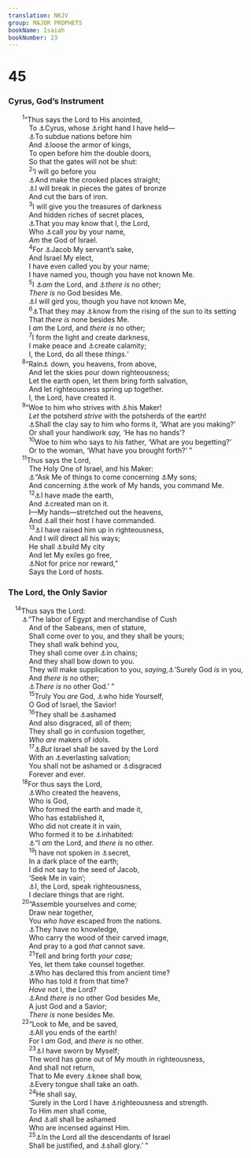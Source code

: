 ```yaml
---
translation: NKJV
group: MAJOR PROPHETS
bookName: Isaiah 
bookNumber: 23
---
```


<div class="title"><h1>45</h1><h3>Cyrus, God’s Instrument</h3></div>
<span class="verse es_45_1">  <sup>1</sup>“Thus says the Lord to His anointed,<br/>   To <a data-toggle="tooltip" data-placement="bottom" title="Is. 44:28">⚓</a>Cyrus, whose <a data-toggle="tooltip" data-placement="bottom" title="Ps. 73:23; Is. 41:13">⚓</a>right hand I have held—<br/>   <a data-toggle="tooltip" data-placement="bottom" title="Dan. 5:30">⚓</a>To subdue nations before him<br/>   And <a data-toggle="tooltip" data-placement="bottom" title="Job 12:21; Is. 45:5">⚓</a>loose the armor of kings,<br/>   To open before him the double doors,<br/>   So that the gates will not be shut:<br/></span>
<span class="verse es_45_2">   <sup>2</sup>‘I will go before you<br/>   <a data-toggle="tooltip" data-placement="bottom" title="Is. 40:4">⚓</a>And make the crooked places straight;<br/>   <a data-toggle="tooltip" data-placement="bottom" title="Ps. 107:16">⚓</a>I will break in pieces the gates of bronze<br/>   And cut the bars of iron.<br/></span>
<span class="verse es_45_3">   <sup>3</sup>I will give you the treasures of darkness<br/>   And hidden riches of secret places,<br/>   <a data-toggle="tooltip" data-placement="bottom" title="Is. 41:23">⚓</a>That you may know that I, the Lord,<br/>   Who <a data-toggle="tooltip" data-placement="bottom" title="Ex. 33:12">⚓</a>call <i>you</i> by your name,<br/>   <i>Am</i> the God of Israel.<br/></span>
<span class="verse es_45_4">   <sup>4</sup>For <a data-toggle="tooltip" data-placement="bottom" title="Is. 44:1">⚓</a>Jacob My servant’s sake,<br/>   And Israel My elect,<br/>   I have even called you by your name;<br/>   I have named you, though you have not known Me.<br/></span>
<span class="verse es_45_5">   <sup>5</sup>I <a data-toggle="tooltip" data-placement="bottom" title="Deut. 4:35; 32:39; Is. 44:8">⚓</a><i>am</i> the Lord, and <a data-toggle="tooltip" data-placement="bottom" title="Is. 45:14, 18">⚓</a><i>there</i> <i>is</i> no other;<br/>   <i>There</i> <i>is</i> no God besides Me.<br/>   <a data-toggle="tooltip" data-placement="bottom" title="Ps. 18:32">⚓</a>I will gird you, though you have not known Me,<br/></span>
<span class="verse es_45_6">   <sup>6</sup><a data-toggle="tooltip" data-placement="bottom" title="Ps. 102:15; Is. 37:20; Mal. 1:11">⚓</a>That they may <a data-toggle="tooltip" data-placement="bottom" title="(Is. 11:9; 52:10)">⚓</a>know from the rising of the sun to its setting<br/>   That <i>there</i> <i>is</i> none besides Me.<br/>   I <i>am</i> the Lord, and <i>there</i> <i>is</i> no other;<br/></span>
<span class="verse es_45_7">   <sup>7</sup>I form the light and create darkness,<br/>   I make peace and <a data-toggle="tooltip" data-placement="bottom" title="Is. 31:2; 47:11; Amos 3:6">⚓</a>create calamity;<br/>   I, the Lord, do all these <i>things.</i>’<br/></span>
<span class="verse es_45_8">  <sup>8</sup>“Rain<a data-toggle="tooltip" data-placement="bottom" title="Ps. 85:11">⚓</a> down, you heavens, from above,<br/>   And let the skies pour down righteousness;<br/>   Let the earth open, let them bring forth salvation,<br/>   And let righteousness spring up together.<br/>   I, the Lord, have created it.<br/></span>
<span class="verse es_45_9">  <sup>9</sup>“Woe to him who strives with <a data-toggle="tooltip" data-placement="bottom" title="Is. 64:8">⚓</a>his Maker!<br/>   <i>Let</i> the potsherd <i>strive</i> with the potsherds of the earth!<br/>   <a data-toggle="tooltip" data-placement="bottom" title="Jer. 18:6; Rom. 9:20, 21">⚓</a>Shall the clay say to him who forms it, ‘What are you making?’<br/>   Or shall your handiwork <i>say,</i> ‘He has no hands’?<br/></span>
<span class="verse es_45_10">   <sup>10</sup>Woe to him who says to <i>his</i> father, ‘What are you begetting?’<br/>   Or to the woman, ‘What have you brought forth?’ ”<br/></span>
<span class="verse es_45_11">  <sup>11</sup>Thus says the Lord,<br/>   The Holy One of Israel, and his Maker:<br/>   <a data-toggle="tooltip" data-placement="bottom" title="Is. 8:19">⚓</a>“Ask Me of things to come concerning <a data-toggle="tooltip" data-placement="bottom" title="Jer. 31:9">⚓</a>My sons;<br/>   And concerning <a data-toggle="tooltip" data-placement="bottom" title="Is. 29:23; 60:21; 64:8">⚓</a>the work of My hands, you command Me.<br/></span>
<span class="verse es_45_12">   <sup>12</sup><a data-toggle="tooltip" data-placement="bottom" title="Is. 42:5; Jer. 27:5">⚓</a>I have made the earth,<br/>   And <a data-toggle="tooltip" data-placement="bottom" title="Gen. 1:26">⚓</a>created man on it.<br/>   I—My hands—stretched out the heavens,<br/>   And <a data-toggle="tooltip" data-placement="bottom" title="Gen. 2:1; Neh. 9:6">⚓</a>all their host I have commanded.<br/></span>
<span class="verse es_45_13">   <sup>13</sup><a data-toggle="tooltip" data-placement="bottom" title="Is. 41:2">⚓</a>I have raised him up in righteousness,<br/>   And I will direct all his ways;<br/>   He shall <a data-toggle="tooltip" data-placement="bottom" title="2 Chr. 36:22; Is. 44:28">⚓</a>build My city<br/>   And let My exiles go free,<br/>   <a data-toggle="tooltip" data-placement="bottom" title="(Rom. 3:24)">⚓</a>Not for price nor reward,”<br/>   Says the Lord of hosts.<br/></span>
<div class="title"><h3>The Lord, the Only Savior</h3></div>
<span class="verse es_45_14"> <sup>14</sup>Thus says the Lord:<br/>  <a data-toggle="tooltip" data-placement="bottom" title="Ps. 68:31; 72:10, 11; Is. 14:1; 49:23; 60:9, 10, 14, 16; Zech. 8:22, 23">⚓</a>“The labor of Egypt and merchandise of Cush<br/>   And of the Sabeans, men of stature,<br/>   Shall come over to you, and they shall be yours;<br/>   They shall walk behind you,<br/>   They shall come over <a data-toggle="tooltip" data-placement="bottom" title="Ps. 149:8">⚓</a>in chains;<br/>   And they shall bow down to you.<br/>   They will make supplication to you, <i>saying,</i><a data-toggle="tooltip" data-placement="bottom" title="Jer. 16:19; Zech. 8:20–23; 1 Cor. 14:25">⚓</a>‘Surely God <i>is</i> in you,<br/>   And <i>there</i> <i>is</i> no other;<br/>   <a data-toggle="tooltip" data-placement="bottom" title="Is. 45:5">⚓</a><i>There</i> <i>is</i> no other God.’ ”<br/></span>
<span class="verse es_45_15">   <sup>15</sup>Truly You <i>are</i> God, <a data-toggle="tooltip" data-placement="bottom" title="Ps. 44:24; Is. 57:17">⚓</a>who hide Yourself,<br/>   O God of Israel, the Savior!<br/></span>
<span class="verse es_45_16">   <sup>16</sup>They shall be <a data-toggle="tooltip" data-placement="bottom" title="Is. 44:11">⚓</a>ashamed<br/>   And also disgraced, all of them;<br/>   They shall go in confusion together,<br/>   <i>Who</i> <i>are</i> makers of idols.<br/></span>
<span class="verse es_45_17">   <sup>17</sup><a data-toggle="tooltip" data-placement="bottom" title="Is. 26:4; (Rom. 11:26)">⚓</a><i>But</i> Israel shall be saved by the Lord<br/>   With an <a data-toggle="tooltip" data-placement="bottom" title="Is. 51:6">⚓</a>everlasting salvation;<br/>   You shall not be ashamed or <a data-toggle="tooltip" data-placement="bottom" title="Is. 29:22">⚓</a>disgraced<br/>   Forever and ever.<br/></span>
<span class="verse es_45_18">  <sup>18</sup>For thus says the Lord,<br/>   <a data-toggle="tooltip" data-placement="bottom" title="Is. 42:5">⚓</a>Who created the heavens,<br/>   Who is God,<br/>   Who formed the earth and made it,<br/>   Who has established it,<br/>   Who did not create it in vain,<br/>   Who formed it to be <a data-toggle="tooltip" data-placement="bottom" title="Gen. 1:26; Ps. 115:16; Acts 17:26">⚓</a>inhabited:<br/>   <a data-toggle="tooltip" data-placement="bottom" title="Is. 45:5">⚓</a>“I <i>am</i> the Lord, and <i>there</i> <i>is</i> no other.<br/></span>
<span class="verse es_45_19">   <sup>19</sup>I have not spoken in <a data-toggle="tooltip" data-placement="bottom" title="Deut. 30:11">⚓</a>secret,<br/>   In a dark place of the earth;<br/>   I did not say to the seed of Jacob,<br/>   ‘Seek Me in vain’;<br/>   <a data-toggle="tooltip" data-placement="bottom" title="Ps. 19:8; Is. 45:23; 63:1">⚓</a>I, the Lord, speak righteousness,<br/>   I declare things that are right.<br/></span>
<span class="verse es_45_20">  <sup>20</sup>“Assemble yourselves and come;<br/>   Draw near together,<br/>   You <i>who</i> <i>have</i> escaped from the nations.<br/>   <a data-toggle="tooltip" data-placement="bottom" title="Is. 44:9; 46:7; Jer. 10:5">⚓</a>They have no knowledge,<br/>   Who carry the wood of their carved image,<br/>   And pray to a god <i>that</i> cannot save.<br/></span>
<span class="verse es_45_21">   <sup>21</sup>Tell and bring forth <i>your</i> <i>case;</i><br/>   Yes, let them take counsel together.<br/>   <a data-toggle="tooltip" data-placement="bottom" title="Is. 41:22; 43:9">⚓</a>Who has declared this from ancient time?<br/>   <i>Who</i> has told it from that time?<br/>   <i>Have</i> not I, the Lord?<br/>   <a data-toggle="tooltip" data-placement="bottom" title="Is. 44:8">⚓</a>And <i>there</i> <i>is</i> no other God besides Me,<br/>   A just God and a Savior;<br/>   <i>There</i> <i>is</i> none besides Me.<br/></span>
<span class="verse es_45_22">  <sup>22</sup>“Look to Me, and be saved,<br/>   <a data-toggle="tooltip" data-placement="bottom" title="Ps. 22:27; 65:5">⚓</a>All you ends of the earth!<br/>   For I <i>am</i> God, and <i>there</i> <i>is</i> no other.<br/></span>
<span class="verse es_45_23">   <sup>23</sup><a data-toggle="tooltip" data-placement="bottom" title="Gen. 22:16; Is. 62:8; (Heb. 6:13)">⚓</a>I have sworn by Myself;<br/>   The word has gone out of My mouth <i>in</i> righteousness,<br/>   And shall not return,<br/>   That to Me every <a data-toggle="tooltip" data-placement="bottom" title="Rom. 14:11; (Phil. 2:10)">⚓</a>knee shall bow,<br/>   <a data-toggle="tooltip" data-placement="bottom" title="Deut. 6:13; Ps. 63:11; Is. 19:18; 65:16">⚓</a>Every tongue shall take an oath.<br/></span>
<span class="verse es_45_24">   <sup>24</sup>He shall say,<br/>   ‘Surely in the Lord I have <a data-toggle="tooltip" data-placement="bottom" title="Is. 54:17; (Jer. 23:5; 1 Cor. 1:30)">⚓</a>righteousness and strength.<br/>   To Him <i>men</i> shall come,<br/>   And <a data-toggle="tooltip" data-placement="bottom" title="Is. 41:11">⚓</a>all shall be ashamed<br/>   Who are incensed against Him.<br/></span>
<span class="verse es_45_25">   <sup>25</sup><a data-toggle="tooltip" data-placement="bottom" title="Is. 45:17">⚓</a>In the Lord all the descendants of Israel<br/>   Shall be justified, and <a data-toggle="tooltip" data-placement="bottom" title="1 Cor. 1:31">⚓</a>shall glory.’ ”<br/></span>
